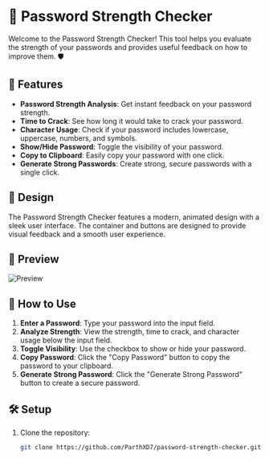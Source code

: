 # 🔐 Password Strength Checker

Welcome to the Password Strength Checker! This tool helps you evaluate the strength of your passwords and provides useful feedback on how to improve them. 🛡️

## 🚀 Features

- **Password Strength Analysis**: Get instant feedback on your password strength.
- **Time to Crack**: See how long it would take to crack your password.
- **Character Usage**: Check if your password includes lowercase, uppercase, numbers, and symbols.
- **Show/Hide Password**: Toggle the visibility of your password.
- **Copy to Clipboard**: Easily copy your password with one click.
- **Generate Strong Passwords**: Create strong, secure passwords with a single click.

## 🎨 Design

The Password Strength Checker features a modern, animated design with a sleek user interface. The container and buttons are designed to provide visual feedback and a smooth user experience.

## 📸 Preview

![Preview](https://parthxd7.github.io/password-gen-strength-meter/)

## 📖 How to Use

1. **Enter a Password**: Type your password into the input field.
2. **Analyze Strength**: View the strength, time to crack, and character usage below the input field.
3. **Toggle Visibility**: Use the checkbox to show or hide your password.
4. **Copy Password**: Click the "Copy Password" button to copy the password to your clipboard.
5. **Generate Strong Password**: Click the "Generate Strong Password" button to create a secure password.

## 🛠️ Setup

1. Clone the repository:
   ```bash
   git clone https://github.com/ParthXD7/password-strength-checker.git

